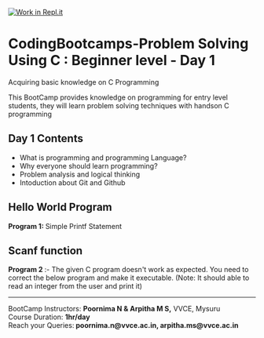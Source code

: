 [![Work in Repl.it](https://classroom.github.com/assets/work-in-replit-14baed9a392b3a25080506f3b7b6d57f295ec2978f6f33ec97e36a161684cbe9.svg)](https://classroom.github.com/online_ide?assignment_repo_id=4804002&assignment_repo_type=AssignmentRepo)
# CodingBootcamps-Problem Solving Using C : Beginner level - Day 1
Acquiring basic knowledge on C Programming
<p> This BootCamp provides knowledge on programming for entry level students, they will learn problem solving techniques with handson C programming </p>

<h2> Day 1 Contents </h2>
<ul>
  <li> What is programming and programming Language? </li>
  <li> Why everyone should learn programming? </li>
  <li> Problem analysis and logical thinking </li>
  <li> Intoduction about Git and Github </li>
  </ul>
  <h2>Hello World Program </h2>
  <p><b>  Program 1: </b> Simple Printf Statement </h2>
  <h2> Scanf function </h2>
 <b> Program 2 </b> :- The given C program doesn&#39;t work as expected. You need to correct the below program and make it executable.
 (Note: It should able to read an integer from the user and print it)

  <hr>
  BootCamp Instructors: <b>Poornima N & Arpitha M S,</b> VVCE, Mysuru <br>
  Course Duration: <b>1hr/day</b> <br>
  Reach your Queries:<b> poornima.n@vvce.ac.in, arpitha.ms@vvce.ac.in </b>
  
 
